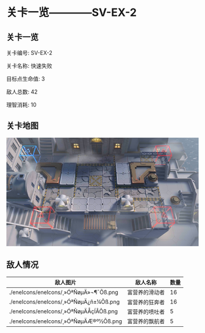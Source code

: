 # 关卡一览————SV-EX-2


## 关卡一览

关卡编号: SV-EX-2

关卡名称: 快速失败

目标点生命值: 3

敌人总数: 42

理智消耗: 10


## 关卡地图
![SV-EX-2](./oprMap/SV-EX-2.png)

## 敌人情况

| 敌人图片 | 敌人名称 | 数量  |
|---------|-----|-----|
| ./eneIcons/eneIcons/¸»ÓªÑøµÄ»¬¶¯Õß.png| 富营养的滑动者  |   16  |
| ./eneIcons/eneIcons/¸»ÓªÑøµÄ¿ñ±¼Õß.png| 富营养的狂奔者  |   16  |
| ./eneIcons/eneIcons/¸»ÓªÑøµÄÅçÍÂÕß.png| 富营养的喷吐者  |   5  |
| ./eneIcons/eneIcons/¸»ÓªÑøµÄÆ®º½Õß.png| 富营养的飘航者  |   5  |
